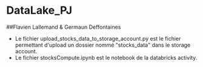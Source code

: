 # DataLake_PJ
##Flavien Lallemand & Germaun Deffontaines
- Le fichier upload_stocks_data_to_storage_account.py est le fichier permettant d'upload un dossier nommé "stocks_data" dans le storage account. 
- Le fichier stocksCompute.ipynb est le notebook de la databricks activity.
